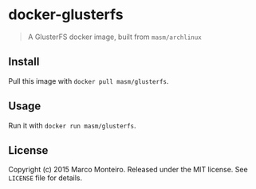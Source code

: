 # docker-glusterfs

> A GlusterFS docker image, built from `masm/archlinux`

## Install

Pull this image with `docker pull masm/glusterfs`.

## Usage

Run it with `docker run masm/glusterfs`.

## License

Copyright (c) 2015 Marco Monteiro. Released under the MIT license. See `LICENSE` file for details.
